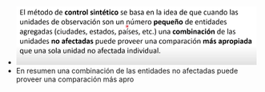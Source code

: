 - ![image.png](../assets/image_1644030245973_0.png)
- En resumen una combinación de  las entidades no afectadas puede proveer una comparación más  apro